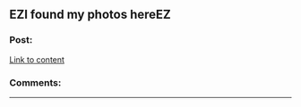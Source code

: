 ## EZI found my photos hereEZ

### Post:

[Link to content](https://www.reddit.com/user/lionstrike7)

### Comments:

---

